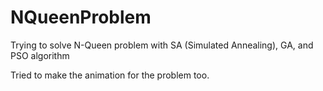 # NQueenProblem
Trying to solve N-Queen problem with SA (Simulated Annealing), GA, and PSO algorithm 

Tried to make the animation for the problem too.
